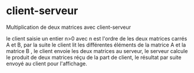 # client-serveur
Multiplication de deux matrices avec client-serveur

le client saisie un entier n>0 avec n est l'ordre de les deux matrices carrés A et B, par la suite le client lit les différentes éléments de la matrice A et la matrice B
, le client envoie les deux matrices au serveur, le serveur calcule le produit de deux matrices réçu de la part de client, le résultat par suite envoyé au client pour l'affichage.
